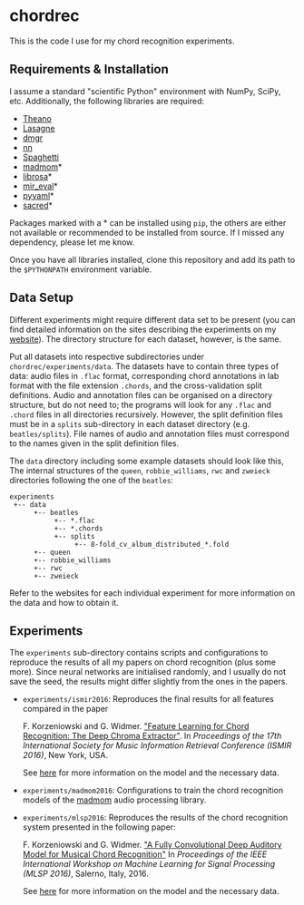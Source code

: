 # chordrec

This is the code I use for my chord recognition experiments.

## Requirements & Installation

I assume a standard "scientific Python" environment with NumPy, SciPy, etc.
Additionally, the following libraries are required:

 - [Theano](https://github.com/Theano/Theano)
 - [Lasagne](https://github.com/Lasagne/Lasagne)
 - [dmgr](https://github.com/fdlm/dmgr)
 - [nn](https://github.com/fdlm/nn)
 - [Spaghetti](https://github.com/fdlm/Spaghetti)
 - [madmom](https://github.com/CPJKU/madmom)*
 - [librosa](https://github.com/librosa/librosa)*
 - [mir_eval](https://github.com/craffel/mir_eval)*
 - [pyyaml](https://bitbucket.org/xi/pyyaml)*
 - [sacred](https://github.com/IDSIA/sacred)*

Packages marked with a * can be installed using `pip`, the others are either
not available or recommended to be installed from source. If I missed any
dependency, please let me know.

Once you have all libraries installed, clone this repository and add its path
to the `$PYTHONPATH` environment variable.

## Data Setup

Different experiments might require different data set to be present (you can
find detailed information on the sites describing the experiments on my
[website](http://fdlm.github.io)). The directory structure for each dataset,
however, is the same.

Put all datasets into respective subdirectories under
`chordrec/experiments/data`. The datasets have to contain three types of data:
audio files in `.flac` format, corresponding chord annotations in lab format
with the file extension `.chords`, and the cross-validation split definitions.
Audio and annotation files can be organised on a directory structure, but do
not need to; the programs will look for any `.flac` and `.chord` files in all
directories recursively. However, the split definition
files must be in a `splits` sub-directory in each dataset directory (e.g.
`beatles/splits`). File names of audio and annotation files must correspond to
the names given in the split definition files.

The `data` directory including some example datasets should look like this,
The internal structures of the `queen`, `robbie_williams`, `rwc` and `zweieck`
directories following the one of the `beatles`:

```
experiments
 +-- data
      +-- beatles
           +-- *.flac
           +-- *.chords
           +-- splits
                +-- 8-fold_cv_album_distributed_*.fold
      +-- queen
      +-- robbie_williams
      +-- rwc
      +-- zweieck
```

Refer to the websites for each individual experiment for more information on
the data and how to obtain it.

## Experiments

The `experiments` sub-directory contains scripts and configurations to
reproduce the results of all my papers on chord recognition (plus some more).
Since neural networks are initialised randomly, and I usually do not save the
seed, the results might differ slightly from the ones in the papers.

 - `experiments/ismir2016`: Reproduces the final results for all features
   compared in the paper

   F. Korzeniowski and G. Widmer. ["Feature Learning for Chord Recognition: The
   Deep Chroma Extractor"](https://drive.google.com/open?id=0B0gBhdh1fIPKZUwtdnJpeDBjdlk). In *Proceedings of the 17th International Society
   for Music Information Retrieval Conference (ISMIR 2016)*,  New York, USA.

   See [here](http://fdlm.github.io/post/deepchroma) for more
   information on the model and the necessary data.

 - `experiments/madmom2016`: Configurations to train the chord recognition
   models of the [madmom](https://github.com/CPJKU/madmom) audio processing
   library.

 - `experiments/mlsp2016`: Reproduces the results of the chord recognition
   system presented in the following paper:

   F. Korzeniowski and G. Widmer. ["A Fully Convolutional Deep Auditory Model
   for Musical Chord Recognition"](https://drive.google.com/open?id=0B0gBhdh1fIPKNXE5Z3VpQ2pjcE0)
   In *Proceedings of the IEEE International Workshop on Machine Learning for
   Signal Processing (MLSP 2016)*, Salerno, Italy, 2016.

   See [here](http://fdlm.github.io/post/auditorymodel) for more
   information on the model and the necessary data.
